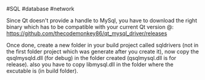 #SQL #database #network

Since Qt doesn't provide a handle to MySql, you have to download the right binary which has to be compatible with your current Qt version @: https://github.com/thecodemonkey86/qt_mysql_driver/releases

Once done, create a new folder in your build project called sqldrivers (not in the first folder project which was generate after you create it), now copy the qsqlmysqld.dll (for debug) in the folder created (qsqlmysql.dll is for release). also you have to copy libmysql.dll in the folder where the excutable is (in build folder).
